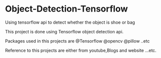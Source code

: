 # Object-Detection-Tensorflow
Using tensorflow api to detect whether the object is shoe or bag

This project is done using Tensorflow object detection api.

Packages used in this projects are 
@Tensorflow
@opencv
@pillow ..etc

Reference to this projects are either from youtube,Blogs and website ...etc.


